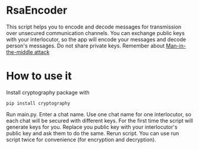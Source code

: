 # RsaEncoder
This script helps you to encode and decode messages for transmission over unsecured communication channels. You can exchange public keys with your interlocutor, so the app will encode your messages and decode person's messages. Do not share private keys. Remember about [Man-in-the-middle attack](https://en.wikipedia.org/wiki/Man-in-the-middle_attack)
# How to use it
Install cryptography package with 
```
pip install cryptography
```
Run main.py. Enter a chat name. Use one chat name for one interlocutor, so each chat will be secured with different keys.
For the first time the script will generate keys for you. Replace you public key with your interlocutor's public key and ask them to do the same. Rerun script.
You can use run script twice for convenience (for encryption and decryption).
